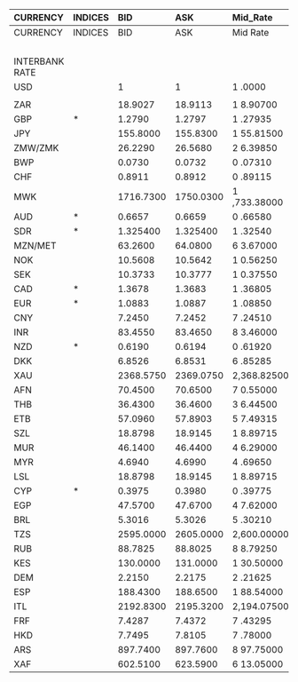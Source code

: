 | CURRENCY       | INDICES   | BID       | ASK       | Mid_Rate     | BID_1      | ASK_1      | Mid_Rate_1   |
|:---------------|:----------|:----------|:----------|:-------------|:-----------|:-----------|:-------------|
| CURRENCY       | INDICES   | BID       | ASK       | Mid Rate     | BID        | ASK        | Mid Rate     |
|                |           |           |           |              | ZiG        | ZiG        | ZiG          |
| INTERBANK RATE |           |           |           |              |            |            |              |
| USD            |           | 1         | 1         | 1 .0000      | 13.0997    | 13.7715    | 13.4356      |
|                |           |           |           |              |            |            |              |
| ZAR            |           | 18.9027   | 18.9113   | 1 8.90700    | 1.3725     | 1.4436     | 1.4081       |
| GBP            | *         | 1.2790    | 1.2797    | 1 .27935     | 16.7545    | 17.6233    | 17.1889      |
| JPY            |           | 155.8000  | 155.8300  | 1 55.81500   | 11.3132    | 11.8956    | 11.6044      |
| ZMW/ZMK        |           | 26.2290   | 26.5680   | 2 6.39850    | 1.9045     | 2.0281     | 1.9663       |
| BWP            |           | 0.0730    | 0.0732    | 0 .07310     | 0.9562     | 1.0080     | 0.9821       |
| CHF            |           | 0.8911    | 0.8912    | 0 .89115     | 11.6731    | 12.2731    | 11.9731      |
| MWK            |           | 1716.7300 | 1750.0300 | 1 ,733.38000 | 124.6581   | 133.5931   | 129.1256     |
| AUD            | *         | 0.6657    | 0.6659    | 0 .66580     | 8.7204     | 9.1704     | 8.9454       |
| SDR            | *         | 1.325400  | 1.325400  | 1 .32540     | 17.8075    | 17.8075    | 17.8075      |
| MZN/MET        |           | 63.2600   | 64.0800   | 6 3.67000    | 4.5935     | 4.8917     | 4.7426       |
| NOK            |           | 10.5608   | 10.5642   | 1 0.56250    | 0.7668     | 0.8064     | 0.7866       |
| SEK            |           | 10.3733   | 10.3777   | 1 0.37550    | 0.7532     | 0.7922     | 0.7727       |
| CAD            | *         | 1.3678    | 1.3683    | 1 .36805     | 0.0993     | 0.1044     | 0.1019       |
| EUR            | *         | 1.0883    | 1.0887    | 1 .08850     | 14.2564    | 14.9930    | 14.6247      |
| CNY            |           | 7.2450    | 7.2452    | 7 .24510     | 0.5260     | 0.5530     | 0.5395       |
| INR            |           | 83.4550   | 83.4650   | 8 3.46000    | 6.0599     | 6.3715     | 6.2157       |
| NZD            | *         | 0.6190    | 0.6194    | 0 .61920     | 8.1087     | 8.5300     | 8.3194       |
| DKK            |           | 6.8526    | 6.8531    | 6 .85285     | 0.4975     | 0.5231     | 0.5103       |
| XAU            |           | 2368.5750 | 2369.0750 | 2,368.82500  | 31027.6219 | 32625.7163 | 31826.6691   |
| AFN            |           | 70.4500   | 70.6500   | 7 0.55000    | 5.1156     | 5.3932     | 5.2544       |
| THB            |           | 36.4300   | 36.4600   | 3 6.44500    | 2.6453     | 2.7832     | 2.7143       |
| ETB            |           | 57.0960   | 57.8903   | 5 7.49315    | 4.1459     | 4.4192     | 4.2826       |
| SZL            |           | 18.8798   | 18.9145   | 1 8.89715    | 1.3709     | 1.4438     | 1.4074       |
| MUR            |           | 46.1400   | 46.4400   | 4 6.29000    | 3.3503     | 3.5451     | 3.4477       |
| MYR            |           | 4.6940    | 4.6990    | 4 .69650     | 0.3408     | 0.3587     | 0.3498       |
| LSL            |           | 18.8798   | 18.9145   | 1 8.89715    | 1.3709     | 1.4438     | 1.4074       |
| CYP            | *         | 0.3975    | 0.3980    | 0 .39775     | 0.0288     | 0.0303     | 0.0296       |
| EGP            |           | 47.5700   | 47.6700   | 4 7.62000    | 3.4542     | 3.6390     | 3.5466       |
| BRL            |           | 5.3016    | 5.3026    | 5 .30210     | 0.3849     | 0.4047     | 0.3948       |
| TZS            |           | 2595.0000 | 2605.0000 | 2,600.00000  | 188.4326   | 198.8595   | 193.6461     |
| RUB            |           | 88.7825   | 88.8025   | 8 8.79250    | 6.4468     | 6.7789     | 6.6129       |
| KES            |           | 130.0000  | 131.0000  | 1 30.50000   | 9.4397     | 10.0002    | 9.7200       |
| DEM            |           | 2.2150    | 2.2175    | 2 .21625     | 0.1608     | 0.1692     | 0.1650       |
| ESP            |           | 188.4300  | 188.6500  | 1 88.54000   | 13.6826    | 14.4010    | 14.0418      |
| ITL            |           | 2192.8300 | 2195.3200 | 2,194.07500  | 159.2295   | 167.5855   | 163.4075     |
| FRF            |           | 7.4287    | 7.4372    | 7 .43295     | 0.5394     | 0.5677     | 0.5536       |
| HKD            |           | 7.7495    | 7.8105    | 7 .78000     | 0.5627     | 0.5962     | 0.5795       |
| ARS            |           | 897.7400  | 897.7600  | 8 97.75000   | 65.1882    | 68.5328    | 66.8605      |
| XAF            |           | 602.5100  | 623.5900  | 6 13.05000   | 43.7504    | 47.6033    | 45.6769      |